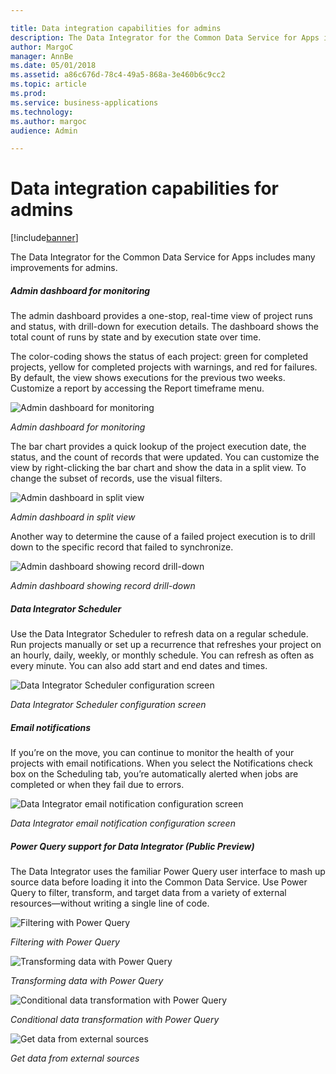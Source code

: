 ```yaml
---

title: Data integration capabilities for admins
description: The Data Integrator for the Common Data Service for Apps includes many improvements for admins.
author: MargoC
manager: AnnBe
ms.date: 05/01/2018
ms.assetid: a86c676d-78c4-49a5-868a-3e460b6c9cc2
ms.topic: article
ms.prod: 
ms.service: business-applications
ms.technology: 
ms.author: margoc
audience: Admin

---
```


# Data integration capabilities for admins

[!include[banner](../../../includes/banner.md)]

The Data Integrator for the Common Data Service for Apps includes many
improvements for admins.

##### Admin dashboard for monitoring

The admin dashboard provides a one-stop, real-time view of project runs and
status, with drill-down for execution details. The dashboard shows the total
count of runs by state and by execution state over time.

The color-coding shows the status of each project: green for completed projects,
yellow for completed projects with warnings, and red for failures. By default,
the view shows executions for the previous two weeks. Customize a report by
accessing the Report timeframe menu.

![Admin dashboard for monitoring](media/data-integration-capabilities-admins-1.png "Admin dashboard for monitoring")

*Admin dashboard for monitoring*

The bar chart provides a quick lookup of the project execution date, the status,
and the count of records that were updated. You can customize the view by
right-clicking the bar chart and show the data in a split view. To change the
subset of records, use the visual filters.

![Admin dashboard in split view](media/data-integration-capabilities-admins-2.png "Admin dashboard in split view")

*Admin dashboard in split view*

Another way to determine the cause of a failed project execution is to drill
down to the specific record that failed to synchronize.

![Admin dashboard showing record drill-down](media/data-integration-capabilities-admins-3.png "Admin dashboard showing record drill-down")

*Admin dashboard showing record drill-down*

##### Data Integrator Scheduler 

Use the Data Integrator Scheduler to refresh data on a regular schedule. Run
projects manually or set up a recurrence that refreshes your project on an
hourly, daily, weekly, or monthly schedule. You can refresh as often as every
minute. You can also add start and end dates and times.

![Data Integrator Scheduler configuration screen](media/data-integration-capabilities-admins-4.png "Data Integrator Scheduler configuration screen")

*Data Integrator Scheduler configuration screen*

##### Email notifications

If you’re on the move, you can continue to monitor the health of your projects
with email notifications. When you select the Notifications check box on the
Scheduling tab, you’re automatically alerted when jobs are completed or when
they fail due to errors.

![Data Integrator email notification configuration screen](media/data-integration-capabilities-admins-5.png "Data Integrator email notification configuration screen")

*Data Integrator email notification configuration screen*

##### Power Query support for Data Integrator (Public Preview)

The Data Integrator uses the familiar Power Query user interface to mash up
source data before loading it into the Common Data Service. Use Power Query to
filter, transform, and target data from a variety of external resources—without
writing a single line of code.

![Filtering with Power Query](media/data-integration-capabilities-admins-6.png "Filtering with Power Query")

*Filtering with Power Query*

![Transforming data with Power Query](media/data-integration-capabilities-admins-7.png "Transforming data with Power Query")

*Transforming data with Power Query*

![Conditional data transformation with Power Query](media/data-integration-capabilities-admins-8.png "Conditional data transformation with Power Query")

*Conditional data transformation with Power Query*

![Get data from external sources](media/data-integration-capabilities-admins-9.png "Get data from external sources")

*Get data from external sources*
